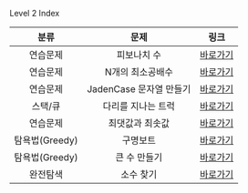 Level 2 Index

|      분류      |          문제           |                                 링크                                 |
| :------------: | :---------------------: | :------------------------------------------------------------------: |
|    연습문제    |       피보나치 수       | [바로가기](https://programmers.co.kr/learn/courses/30/lessons/12945) |
|    연습문제    |    N개의 최소공배수     | [바로가기](https://programmers.co.kr/learn/courses/30/lessons/12953) |
|    연습문제    | JadenCase 문자열 만들기 | [바로가기](https://programmers.co.kr/learn/courses/30/lessons/12951) |
|    스택/큐     |   다리를 지나는 트럭    | [바로가기](https://programmers.co.kr/learn/courses/30/lessons/42583) |
|    연습문제    |     최댓값과 최솟값     | [바로가기](https://programmers.co.kr/learn/courses/30/lessons/12939) |
| 탐욕법(Greedy) |        구명보트         | [바로가기](https://programmers.co.kr/learn/courses/30/lessons/42885) |
| 탐욕법(Greedy) |      큰 수 만들기       | [바로가기](https://programmers.co.kr/learn/courses/30/lessons/42883) |
|    완전탐색    |        소수 찾기        | [바로가기](https://programmers.co.kr/learn/courses/30/lessons/42839) |
